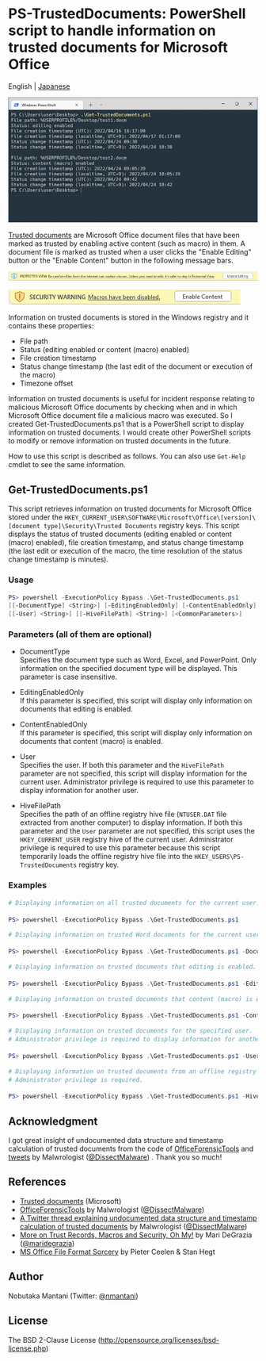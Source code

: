 # PS-TrustedDocuments: PowerShell script to handle information on trusted documents for Microsoft Office

English | [Japanese](README.ja.md)

![screenshot.png](images/screenshot.png)

[Trusted documents](https://support.microsoft.com/en-us/office/trusted-documents-cf872bd8-47ec-4c02-baa5-1fdba1a11b53) are Microsoft Office document files that have been marked as trusted by enabling active content (such as macro) in them. A document file is marked as trusted when a user clicks the "Enable Editing" button or the "Enable Content" button in the following message bars.

![messagebar1.png](images/messagebar1.png)

![messagebar2.png](images/messagebar2.png)

Information on trusted documents is stored in the Windows registry and it contains these properties:
- File path
- Status (editing enabled or content (macro) enabled)
- File creation timestamp
- Status change timestamp (the last edit of the document or execution of the macro)
- Timezone offset

Information on trusted documents is useful for incident response relating to malicious Microsoft Office documents by checking when and in which Microsoft Office document file a malicious macro was executed. So I created Get-TrustedDocuments.ps1 that is a PowerShell script to display information on trusted documents. I would create other PowerShell scripts to modify or remove information on trusted documents in the future.

<!-- [Get-TrustedDocuments.ps1](https://github.com/nmantani/PS-TrustedDocuments#get-trusteddocumentsps1) -->

How to use this script is described as follows. You can also use `Get-Help` cmdlet to see the same information.

## Get-TrustedDocuments.ps1
This script retrieves information on trusted documents for Microsoft Office stored under the `HKEY_CURRENT_USER\SOFTWARE\Microsoft\Office\[version]\[document type]\Security\Trusted Documents` registry keys. This script displays the status of trusted documents (editing enabled or content (macro) enabled), file creation timestamp, and status change timestamp (the last edit or execution of the macro, the time resolution of the status change timestamp is minutes).

### Usage
```powershell
PS> powershell -ExecutionPolicy Bypass .\Get-TrustedDocuments.ps1
[[-DocumentType] <String>] [-EditingEnabledOnly] [-ContentEnabledOnly]
[[-User] <String>] [[-HiveFilePath] <String>] [<CommonParameters>]
```

### Parameters (all of them are optional)
- DocumentType  
Specifies the document type such as Word, Excel, and PowerPoint. Only information on the specified document type will be displayed. This parameter is case insensitive.

- EditingEnabledOnly  
If this parameter is specified, this script will display only information on documents that editing is enabled.

- ContentEnabledOnly  
If this parameter is specified, this script will display only information on documents that content (macro) is enabled.

- User  
Specifies the user. If both this parameter and the `HiveFilePath` parameter are not specified, this script will display information for the current user. Administrator privilege is required to use this parameter to display information for another user.

- HiveFilePath  
Specifies the path of an offline registry hive file (`NTUSER.DAT` file extracted from another computer) to display information. If both this parameter and the `User` parameter are not specified, this script uses the `HKEY_CURRENT_USER` registry hive of the current user. Administrator privilege is required to use this parameter because this script temporarily loads the offline registry hive file into the `HKEY_USERS\PS-TrustedDocuments` registry key.

### Examples
```powershell
# Displaying information on all trusted documents for the current user.

PS> powershell -ExecutionPolicy Bypass .\Get-TrustedDocuments.ps1
```

```powershell
# Displaying information on trusted Word documents for the current user.

PS> powershell -ExecutionPolicy Bypass .\Get-TrustedDocuments.ps1 -DocumentType word
```

```powershell
# Displaying information on trusted documents that editing is enabled.

PS> powershell -ExecutionPolicy Bypass .\Get-TrustedDocuments.ps1 -EditingEnabledOnly
```

```powershell
# Displaying information on trusted documents that content (macro) is enabled.

PS> powershell -ExecutionPolicy Bypass .\Get-TrustedDocuments.ps1 -ContentEnabledOnly
```

```powershell
# Displaying information on trusted documents for the specified user.
# Administrator privilege is required to display information for another user.

PS> powershell -ExecutionPolicy Bypass .\Get-TrustedDocuments.ps1 -User exampleuser
```

```powershell
# Displaying information on trusted documents from an offline registry hive file.
# Administrator privilege is required.

PS> powershell -ExecutionPolicy Bypass .\Get-TrustedDocuments.ps1 -HiveFilePath .\extracted\NTUSER.DAT
```

## Acknowledgment
I got great insight of undocumented data structure and timestamp calculation of trusted documents from the code of [OfficeForensicTools](https://github.com/DissectMalware/OfficeForensicTools) and [tweets](https://twitter.com/DissectMalware/status/1242399401156452353) by Malwrologist ([@DissectMalware](https://twitter.com/DissectMalware)) . Thank you so much!

## References
- [Trusted documents](https://support.microsoft.com/en-us/office/trusted-documents-cf872bd8-47ec-4c02-baa5-1fdba1a11b53) (Microsoft)
- [OfficeForensicTools](https://github.com/DissectMalware/OfficeForensicTools) by Malwrologist ([@DissectMalware](https://twitter.com/DissectMalware))
- [A Twitter thread explaining undocumented data structure and timestamp calculation of trusted documents](https://twitter.com/DissectMalware/status/1242399401156452353) by Malwrologist ([@DissectMalware](https://twitter.com/DissectMalware))
- [More on Trust Records, Macros and Security, Oh My!](http://az4n6.blogspot.com/2016/02/more-on-trust-records-macros-and.html) by Mari DeGrazia ([@maridegrazia](https://twitter.com/maridegrazia))
- [MS Office File Format Sorcery](https://troopers.de/downloads/troopers19/TROOPERS19_AR_MS_Office_file_format_sorcery.pdf) by Pieter Ceelen & Stan Hegt

## Author
Nobutaka Mantani (Twitter: [@nmantani](https://twitter.com/nmantani))

## License
The BSD 2-Clause License (http://opensource.org/licenses/bsd-license.php)

